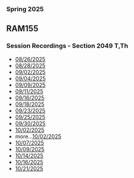 ### Spring 2025
## RAM155 
### Session Recordings - Section 2049 T,Th

- [08/26/2025](https://nmc.zoom.us/rec/share/toY1e8L-K9-uCiimWsmu6iUgBqr_OhA4ETADbiEqJt3r2YEWO6tMOIIeqeiJJaTp.LVNM5lGftk_yB12e)
- [08/28/2025](https://nmc.zoom.us/rec/share/BDenv5Fj-UmtcSxYdIJPtF5X08TOU1YJ-_iOKov-RHJ7LZ9tt4cdGoJ36lm-OBtR.zQYkRJAQ7v_49nvI)
- [09/02/2025](https://nmc.zoom.us/rec/share/TCGqTaojkqcyj8JC8DPG73KYTSp8-9pBFJ-DSEKZ08IQv-YGv6GiGc6nfzvjuZ01.wC_WGe7ud4M98WxQ)
- [09/04/2025](https://nmc.zoom.us/rec/share/sUjPOo8_47mwBSX8RNfjzgcROSuOjTfQpDqFnk-cTo-7bBK0ywq9fse0vymstOo.ZBCb-0VnqLMqGWKW)
- [09/09/2025](https://nmc.zoom.us/rec/share/Du0ykQVD4NBUZAgHF31KkW54287wFfmeB5sRgFjLgKPLHmozlZNV5Bml0xyLqmyC.Cqg0w76xTFEMv9NG)
- [09/11/2025](https://nmc.zoom.us/rec/share/UCT97eE4GM5rKrj9HCNB_CnWpTGeKQyTqKCZO3e7hldcZIZ-CEz3B4v66QdmOrg.NlS0WoSpu3ble5CL)
- [09/16/2025](https://nmc.zoom.us/rec/share/_wSlokhE_oDxGPmG0l0GtgGApwH4y4C1tJycwP2pJHlyNKVlsa7fmeZcew_DIF_F.13sgi9JMsvSyHB4o)
- [09/18/2025](https://nmc.zoom.us/rec/share/m-DBFT0w9GafW28qAs2RgfuZg8IZesiz78I11lYg30eupm7qnhwu2LytBO5b8Gc.SulTIdAfGwBP8YOE)
- [09/23/2025](https://nmc.zoom.us/rec/share/d2GGTeaKorddtWi5y-fGWOlH2icSocADjxDUT7_o6dBSzcDngLogX89QdZ8s7YA4.rKlOiGPP4Omno1In)
- [09/25/2025]()
- [09/30/2025](https://nmc.zoom.us/rec/share/X5NpWKGnL8lFs8kvO-GjunyEtm3upxjAmczQH4YeCbgivDPTjvoId25u3_3A8CzS.4xZYnBsWqZlVIQVw)
- [10/02/2025](https://nmc.zoom.us/rec/share/xdkh8kWh7O-msmdEV0QpWXCHv-Q3KPwl706VpTmTAduUTLyjhV9rsFVZsPpHFhql.7qFWIjaE0VpEBPYM)
- more...[10/02/2025](https://nmc.zoom.us/rec/share/kRcOg4aby_2OsrkBqW45PU0gIlUlQVnKQm5eN2Jm_2iigyFh8gdkJL6go4_8e4it.ev1CJwmOSeSCn-IX)
- [10/07/2025](https://nmc.zoom.us/rec/share/bb_8ofSh-eSD_J57-LyIWcS6zgO-_lSyBCRxm5SBgXu1cVnAFStS6KNhqcpTgH4c.3KrVefOSrQqaak5W)
- [10/09/2025](https://nmc.zoom.us/rec/share/nPvQUh83I0KjCXxo3jd30Yf-lcQPDIxPfU93yoCOfeWsBLJfg6n2dn3CGarSIxAG.c9rpJWXj_sO4MBnI)
- [10/14/2025]()
- [10/16/2025]()
- [10/21/2025](https://nmc.zoom.us/rec/share/HQZFYNiR2jnPPD1Fvszl68YL4dCLKCdgUZvhDmwGNqF-Uvr1aE43Cm5u5rol9KYO.5BCzFmZ3myrWkLsQ)


<!--



- [10/23/2025]()
- [10/28/2025]()
- [10/30/2025]()
- [11/04/2025]()
- [11/06/2025]()
- [11/11/2025]()
- [11/13/2025]()
- [11/18/2025]()
- [11/20/2025]()
- [11/25/2025]()
- [11/27/2025]()
- [12/02/2025]()
- [12/04/2025]()
- [12/09/2025]()
- [12/11/2025]()
- [12/16/2025]()
 -->
